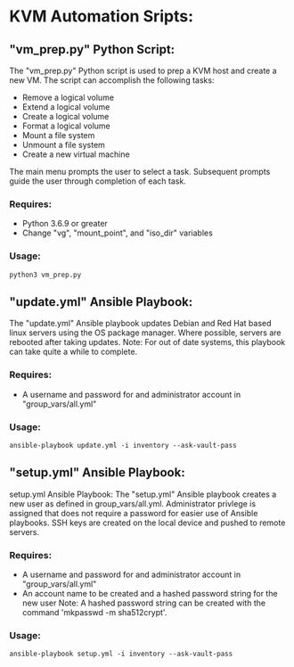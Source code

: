 # KVM Automation Sripts:

## "vm_prep.py" Python Script:
The "vm_prep.py" Python script is used to prep a KVM host and create a new VM.
The script can accomplish the following tasks:

 - Remove a logical volume
 - Extend a logical volume
 - Create a logical volume
 - Format a logical volume
 - Mount a file system
 - Unmount a file system
 - Create a new virtual machine

The main menu prompts the user to select a task. 
Subsequent prompts guide the user through completion of each task.

### Requires:
 - Python 3.6.9 or greater
 - Change "vg", "mount_point", and "iso_dir" variables

### Usage: 
```python3 vm_prep.py```

## "update.yml" Ansible Playbook:

The "update.yml" Ansible playbook updates Debian and Red Hat based linux servers using the OS package manager.
Where possible, servers are rebooted after taking updates.
Note: For out of date systems, this playbook can take quite a while to complete.

### Requires:
 - A username and password for and administrator account in "group_vars/all.yml"

### Usage:
```ansible-playbook update.yml -i inventory --ask-vault-pass```

## "setup.yml" Ansible Playbook: 

setup.yml Ansible Playbook:
The "setup.yml"  Ansible playbook creates a new user as defined in group_vars/all.yml.
Administrator privlege is assigned that does not require a password for easier use of Ansible playbooks.
SSH keys are created on the local device and pushed to remote servers.

### Requires:
 - A username and password for and administrator account in "group_vars/all.yml"
 - An account name to be created and a hashed password string for the new user
    Note: A hashed password string can be created with the command 'mkpasswd -m sha512crypt'.

### Usage: 
```ansible-playbook setup.yml -i inventory --ask-vault-pass```